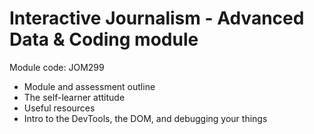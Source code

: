 Interactive Journalism - Advanced Data & Coding module
========================================================

Module code: JOM299

- Module and assessment outline
- The self-learner attitude
- Useful resources
- Intro to the DevTools, the DOM, and debugging your things

